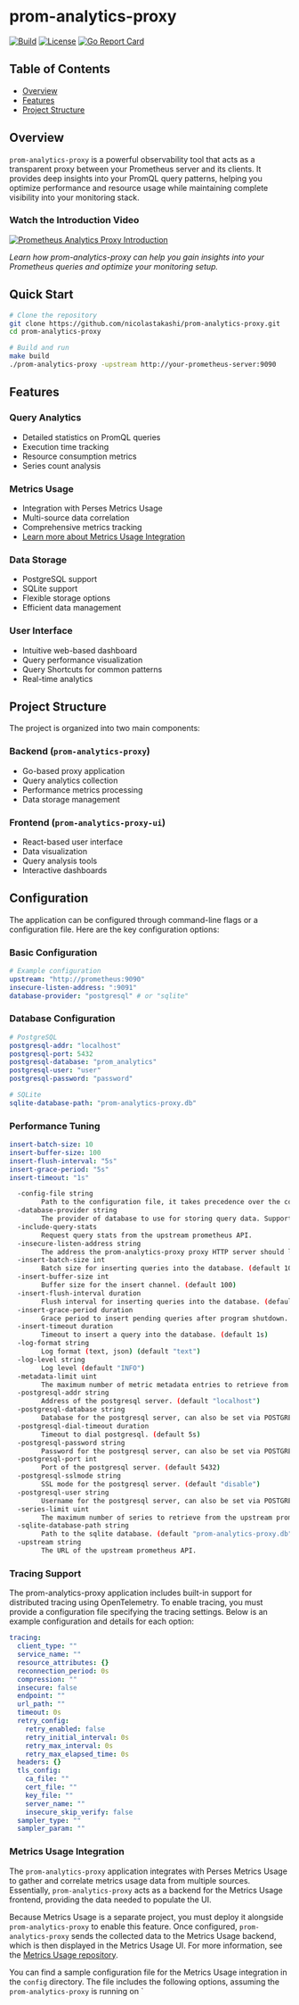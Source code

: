 # prom-analytics-proxy

[![Build](https://github.com/nicolastakashi/prom-analytics-proxy/actions/workflows/ci.yaml/badge.svg)](https://github.com/nicolastakashi/prom-analytics-proxy/actions/workflows/ci.yaml)
[![License](https://img.shields.io/badge/license-Apache--2.0-blue.svg)](LICENSE)
[![Go Report Card](https://goreportcard.com/badge/github.com/nicolastakashi/prom-analytics-proxy)](https://goreportcard.com/report/github.com/nicolastakashi/prom-analytics-proxy)

## Table of Contents

- [Overview](#overview)
- [Features](#features)
- [Project Structure](#project-structure)

## Overview

`prom-analytics-proxy` is a powerful observability tool that acts as a transparent proxy between your Prometheus server and its clients. It provides deep insights into your PromQL query patterns, helping you optimize performance and resource usage while maintaining complete visibility into your monitoring stack.

### Watch the Introduction Video

[![Prometheus Analytics Proxy Introduction](https://img.youtube.com/vi/8PX4FwgxUd8/0.jpg)](https://www.youtube.com/watch?v=8PX4FwgxUd8)

_Learn how prom-analytics-proxy can help you gain insights into your Prometheus queries and optimize your monitoring setup._

## Quick Start

```bash
# Clone the repository
git clone https://github.com/nicolastakashi/prom-analytics-proxy.git
cd prom-analytics-proxy

# Build and run
make build
./prom-analytics-proxy -upstream http://your-prometheus-server:9090
```

## Features

### Query Analytics

- Detailed statistics on PromQL queries
- Execution time tracking
- Resource consumption metrics
- Series count analysis

### Metrics Usage

- Integration with Perses Metrics Usage
- Multi-source data correlation
- Comprehensive metrics tracking
- [Learn more about Metrics Usage Integration](#metrics-usage-integration)

### Data Storage

- PostgreSQL support
- SQLite support
- Flexible storage options
- Efficient data management

### User Interface

- Intuitive web-based dashboard
- Query performance visualization
- Query Shortcuts for common patterns
- Real-time analytics

## Project Structure

The project is organized into two main components:

### Backend (`prom-analytics-proxy`)

- Go-based proxy application
- Query analytics collection
- Performance metrics processing
- Data storage management

### Frontend (`prom-analytics-proxy-ui`)

- React-based user interface
- Data visualization
- Query analysis tools
- Interactive dashboards

## Configuration

The application can be configured through command-line flags or a configuration file. Here are the key configuration options:

### Basic Configuration

```yaml
# Example configuration
upstream: "http://prometheus:9090"
insecure-listen-address: ":9091"
database-provider: "postgresql" # or "sqlite"
```

### Database Configuration

```yaml
# PostgreSQL
postgresql-addr: "localhost"
postgresql-port: 5432
postgresql-database: "prom_analytics"
postgresql-user: "user"
postgresql-password: "password"

# SQLite
sqlite-database-path: "prom-analytics-proxy.db"
```

### Performance Tuning

```yaml
insert-batch-size: 10
insert-buffer-size: 100
insert-flush-interval: "5s"
insert-grace-period: "5s"
insert-timeout: "1s"
```

```bash mdox-exec="go run main.go --help" mdox-expect-exit-code=0
  -config-file string
    	Path to the configuration file, it takes precedence over the command line flags.
  -database-provider string
    	The provider of database to use for storing query data. Supported values: postgresql, sqlite.
  -include-query-stats
    	Request query stats from the upstream prometheus API.
  -insecure-listen-address string
    	The address the prom-analytics-proxy proxy HTTP server should listen on. (default ":9091")
  -insert-batch-size int
    	Batch size for inserting queries into the database. (default 10)
  -insert-buffer-size int
    	Buffer size for the insert channel. (default 100)
  -insert-flush-interval duration
    	Flush interval for inserting queries into the database. (default 5s)
  -insert-grace-period duration
    	Grace period to insert pending queries after program shutdown. (default 5s)
  -insert-timeout duration
    	Timeout to insert a query into the database. (default 1s)
  -log-format string
    	Log format (text, json) (default "text")
  -log-level string
    	Log level (default "INFO")
  -metadata-limit uint
    	The maximum number of metric metadata entries to retrieve from the upstream prometheus API. (default 0 which means no limit)
  -postgresql-addr string
    	Address of the postgresql server. (default "localhost")
  -postgresql-database string
    	Database for the postgresql server, can also be set via POSTGRESQL_DATABASE env var.
  -postgresql-dial-timeout duration
    	Timeout to dial postgresql. (default 5s)
  -postgresql-password string
    	Password for the postgresql server, can also be set via POSTGRESQL_PASSWORD env var.
  -postgresql-port int
    	Port of the postgresql server. (default 5432)
  -postgresql-sslmode string
    	SSL mode for the postgresql server. (default "disable")
  -postgresql-user string
    	Username for the postgresql server, can also be set via POSTGRESQL_USER env var.
  -series-limit uint
    	The maximum number of series to retrieve from the upstream prometheus API. (default 0 which means no limit)
  -sqlite-database-path string
    	Path to the sqlite database. (default "prom-analytics-proxy.db")
  -upstream string
    	The URL of the upstream prometheus API.
```

### Tracing Support

The prom-analytics-proxy application includes built-in support for distributed tracing using OpenTelemetry. To enable tracing, you must provide a configuration file specifying the tracing settings. Below is an example configuration and details for each option:

```yaml
tracing:
  client_type: ""
  service_name: ""
  resource_attributes: {}
  reconnection_period: 0s
  compression: ""
  insecure: false
  endpoint: ""
  url_path: ""
  timeout: 0s
  retry_config:
    retry_enabled: false
    retry_initial_interval: 0s
    retry_max_interval: 0s
    retry_max_elapsed_time: 0s
  headers: {}
  tls_config:
    ca_file: ""
    cert_file: ""
    key_file: ""
    server_name: ""
    insecure_skip_verify: false
  sampler_type: ""
  sampler_param: ""
```

### Metrics Usage Integration

The `prom-analytics-proxy` application integrates with Perses Metrics Usage to gather and correlate metrics usage data from multiple sources. Essentially, `prom-analytics-proxy` acts as a backend for the Metrics Usage frontend, providing the data needed to populate the UI.

Because Metrics Usage is a separate project, you must deploy it alongside `prom-analytics-proxy` to enable this feature. Once configured, `prom-analytics-proxy` sends the collected data to the Metrics Usage backend, which is then displayed in the Metrics Usage UI. For more information, see the [Metrics Usage repository](https://github.com/perses/metrics-usage).

You can find a sample configuration file for the Metrics Usage integration in the `config` directory. The file includes the following options, assuming the `prom-analytics-proxy` is running on `
